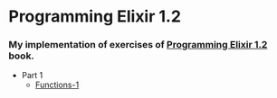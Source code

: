 # Programming Elixir 1.2

### My implementation of exercises of [Programming Elixir 1.2](https://pragprog.com/book/elixir12/programming-elixir-1-2) book.

- Part 1
  - [Functions-1](part-1/functions-1/README.md)

